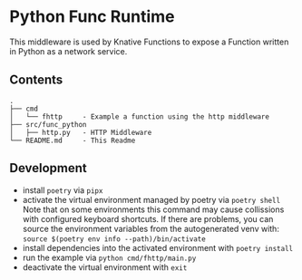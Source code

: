 # Python Func Runtime

This middleware is used by Knative Functions to expose a Function written in
Python as a network service.


## Contents
```
.
├── cmd
│   └── fhttp     - Example a function using the http middleware
├── src/func_python
│   ├── http.py   - HTTP Middleware
└── README.md     - This Readme
```

## Development

- install `poetry` via `pipx`
- activate the virtual environment managed by poetry via `poetry shell`
  Note that on some environments this command may cause collissions with
  configured keyboard shortcuts.  If there are problems, you can source
  the environment variables from the autogenerated venv with:
  `source $(poetry env info --path)/bin/activate`
- install dependencies into the activated environment with `poetry install`
- run the example via `python cmd/fhttp/main.py`
- deactivate the virtual environment with `exit`
